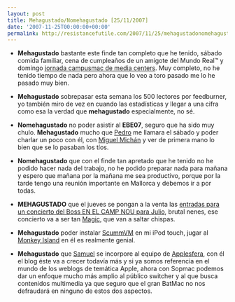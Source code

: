 ```yaml
---
layout: post
title: Mehagustado/Nomehagustado [25/11/2007]
date: '2007-11-25T00:00:00+00:00'
permalink: http://resistancefutile.com/2007/11/25/mehagustadonomehagustado-25112007/
---
```

- <strong>Mehagustado</strong> bastante este finde tan completo que he tenido, sábado comida familiar, cena de cumpleaños de un amigote del Mundo Real&trade; y domingo <a href="http://www.applesfera.com/2007/11/25-en-la-jornada-campusmac-de-mediacenters">jornada campusmac de media centers</a>. Muy completo, no he tenido tiempo de nada pero ahora que lo veo a toro pasado me lo he pasado muy bien.

- <strong>Mehagustado</strong> sobrepasar esta semana los 500 lectores por feedburner, yo también miro de vez en cuando las estadísticas y llegar a una cifra como esa la verdad que <strong>mehagustado</strong> especialmente, no sé.

- <strong>Nomehagustado</strong> no poder asistir al <strong>EBE07</strong>, seguro que ha sido muy chulo. <strong>Mehagustado</strong> mucho que <a href="http://cuatrodoce.com">Pedro</a> me llamara el sábado y poder charlar un poco con él, con <a href="http://backfocus.info">Miguel Michán</a> y ver de primera mano lo bien que se lo pasaban los tíos.

- <strong>Nomehagustado</strong> que con el finde tan apretado que he tenido no he podido hacer nada del trabajo, no he podido preparar nada para mañana y espero que mañana por la mañana me sea productivo, porque por la tarde tengo una reunión importante en Mallorca y debemos ir a por todas.

- <strong>MEHAGUSTADO</strong> que el jueves se pongan a la venta las <a href="http://www.pointblankmag.com/2007/11/confirmado-bruce-springsteen-actuar-en.html">entradas para un concierto del Boss EN EL CAMP NOU para Julio</a>, brutal nenes, ese concierto va a ser tan <a href="http://www.hipersonica.com/2007/10/02-magic-bruce-springsteen">Magic</a>, que van a saltar chispas.

- <strong>Mehagustado</strong> poder instalar <a href="http://www.scummvm.org/">ScummVM</a> en mi iPod touch, jugar al <a href="http://es.wikipedia.org/wiki/Monkey_Island">Monkey Island</a> en él es realmente genial.

- <strong>Mehagustado</strong> que <a href="http://www.applesfera.com/autor/samuel-campos">Samuel</a> se incorpore al equipo de <a href="http://applesfera.com">Applesfera</a>, con él el blog éste va a crecer todavía más y si ya somos referencia en el mundo de los weblogs de temática Apple, ahora con Sopmac podemos dar un enfoque mucho más amplio al público switcher y al que busca contenidos multimedia ya que seguro que el gran BatMac no nos defraudará en ninguno de estos dos aspectos.
